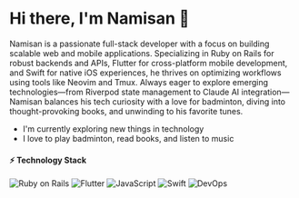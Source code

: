 # Hi there, I'm Namisan 👋

Namisan is a passionate full-stack developer with a focus on building scalable web and mobile applications. Specializing in Ruby on Rails for robust backends and APIs, Flutter for cross-platform mobile development, and Swift for native iOS experiences, he thrives on optimizing workflows using tools like Neovim and Tmux. Always eager to explore emerging technologies—from Riverpod state management to Claude AI integration—Namisan balances his tech curiosity with a love for badminton, diving into thought-provoking books, and unwinding to his favorite tunes.

- I'm currently exploring new things in technology
- I love to play badminton, read books, and listen to music

#### ⚡ Technology Stack
![Ruby on Rails](https://img.shields.io/badge/Ruby_on_Rails-CC0000?style=for-the-badge&logo=ruby-on-rails&logoColor=white "Ruby on Rails")
![Flutter](https://img.shields.io/badge/Flutter-02569B?style=for-the-badge&logo=flutter&logoColor=white "Flutter")
![JavaScript](https://img.shields.io/badge/JavaScript-F7DF1E?style=for-the-badge&logo=javascript&logoColor=000 "JavaScript")
![Swift](https://img.shields.io/badge/Swift-F54A2A?style=for-the-badge&logo=swift&logoColor=white "Swift")
![DevOps](https://img.shields.io/badge/DevOps-06569B?style=for-the-badge&logo=devops&logoColor=white "DevOps")
